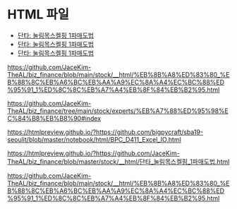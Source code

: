 # HTML 파일

-  <a href="https://cdn.jsdelivr.net/gh/사용자명/저장소명@브랜치명/파일경로.html">단타: 눌림목스켈핑 1파매도법</a>
-  <a href="https://cdn.jsdelivr.net/gh/jace-dev/my-site@main/index.html">단타: 눌림목스켈핑 1파매도법</a>
-  <a href="https://cdn.jsdelivr.net/gh/JaceKim-TheAL/biz_finance@stock
/__html/단타_눌림목스켈핑_1파매도법.html">단타: 눌림목스켈핑 1파매도법</a>

https://github.com/JaceKim-TheAL/biz_finance/blob/main/stock/__html/%EB%8B%A8%ED%83%80_%EB%88%8C%EB%A6%BC%EB%AA%A9%EC%8A%A4%EC%BC%88%ED%95%91_1%ED%8C%8C%EB%A7%A4%EB%8F%84%EB%B2%95.html

https://github.com/JaceKim-TheAL/biz_finance/tree/main/stock/experts/%EB%A7%88%ED%95%98%EC%84%B8%EB%B8%90#index



https://htmlpreview.github.io/?https://github.com/bigpycraft/sba19-seoulit/blob/master/notebook/html/BPC_D411_Excel_IO.html



https://htmlpreview.github.io/?https://github.com/JaceKim-TheAL/biz_finance/blob/master/stock/__html/단타_눌림목스켈핑_1파매도법.html


https://github.com/JaceKim-TheAL/biz_finance/blob/main/stock/__html/%EB%8B%A8%ED%83%80_%EB%88%8C%EB%A6%BC%EB%AA%A9%EC%8A%A4%EC%BC%88%ED%95%91_1%ED%8C%8C%EB%A7%A4%EB%8F%84%EB%B2%95.html